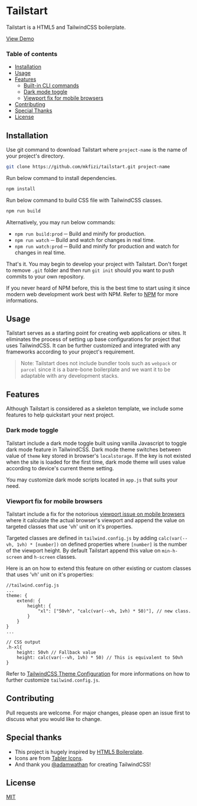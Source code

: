 # Tailstart

Tailstart is a HTML5 and TailwindCSS boilerplate.

[View Demo](https://mkfizi.github.io/tailstart)

### Table of contents
- [Installation](#installation)
- [Usage](#usage)
- [Features](#features)
    - [Built-in CLI commands](#built-in-cli-commands)
    - [Dark mode toggle](#dark-mode-toggle)
    - [Viewport fix for mobile browsers](#viewport-fix-for-mobile-browsers)
- [Contributing](#contributing)
- [Special Thanks](#special-thanks)
- [License](#license)

## Installation

Use git command to download Tailstart where `project-name` is the name of your project's directory.
```bash 
git clone https://github.com/mkfizi/tailstart.git project-name
```

Run below command to install dependencies.
```bash
npm install
```

Run below command to build CSS file with TailwindCSS classes.
```bash
npm run build
```

Alternatively, you may run below commands:
* `npm run build:prod` ─ Build and minify for production.
* `npm run watch` ─ Build and watch for changes in real time.
* `npm run watch:prod` ─ Build and minify for production and watch for changes in real time.

That's it. You may begin to develop your project with Tailstart. Don't forget to remove `.git` folder and then run `git init` should you want to push commits to your own repository.

If you never heard of NPM before, this is the best time to start using it since modern web development work best with NPM. Refer to [NPM](https://www.npmjs.com/) for more informations.

## Usage

Tailstart serves as a starting point for creating web applications or sites. It eliminates the process of setting up base configurations for project that uses TailwindCSS. It can be further customized and integrated with any frameworks according to your project's requirement. 

>Note:
Tailstart does not include bundler tools such as `webpack` or `parcel` since it is a bare-bone boilerplate and we want it to be adaptable with any development stacks.

## Features

Although Tailstart is considered as a skeleton template, we include some features to help quickstart your next project.

### Dark mode toggle

Tailstart include a dark mode toggle built using vanilla Javascript to toggle dark mode feature in TailwindCSS. Dark mode theme switches between value of `theme` key stored in browser's `localstorage`. If the key is not existed when the site is loaded for the first time, dark mode theme will uses value according to device's current theme setting.

You may customize dark mode scripts located in `app.js` that suits your need.

### Viewport fix for mobile browsers

Tailstart include a fix for the notorious [viewport issue on mobile browsers](https://stackoverflow.com/questions/37112218/css3-100vh-not-constant-in-mobile-browser) where it calculate the actual browser's viewport and append the value on targeted classes that use 'vh' unit on it's properties.

Targeted classes are defined in `tailwind.config.js` by adding `calc(var(--vh, 1vh) * [number])` on defined properties where `[number]` is the number of the viewport height. By default Tailstart append this value on `min-h-screen` and `h-screen` classes.

Here is an on how to extend this feature on other existing or custom classes that uses 'vh' unit on it's properties:
```
//tailwind.config.js
...
theme: {
    extend: {
        height: {
            "xl": ["50vh", "calc(var(--vh, 1vh) * 50)"], // new class.
        }
    }
}
...

// CSS output
.h-xl{
    height: 50vh // Fallback value
    height: calc(var(--vh, 1vh) * 50) // This is equivalent to 50vh
}
```

Refer to [TailwindCSS Theme Configuration](https://tailwindcss.com/docs/theme) for more informations on how to further customize `tailwind.config.js`.

## Contributing

Pull requests are welcome. For major changes, please open an issue first to discuss what you would like to change.

## Special thanks

- This project is hugely inspired by [HTML5 Boilerplate](https://github.com/h5bp/html5-boilerplate).
- Icons are from [Tabler Icons](https://tablericons.com/).
- And thank you [@adamwathan](https://twitter.com/adamwathan) for creating TailwindCSS!

## License
[MIT](https://github.com/mkfizi/tailstart/blob/main/LICENSE)
